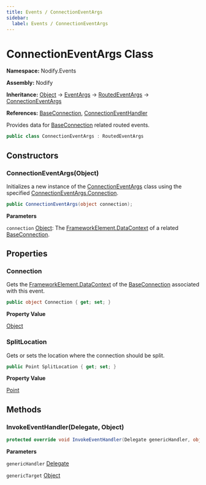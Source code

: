 ```yaml
---
title: Events / ConnectionEventArgs
sidebar:
  label: Events / ConnectionEventArgs
---
```


# ConnectionEventArgs Class  
  
**Namespace:** Nodify.Events  
  
**Assembly:** Nodify  
  
**Inheritance:** [Object](https://docs.microsoft.com/en-us/dotnet/api/System.Object) → [EventArgs](https://docs.microsoft.com/en-us/dotnet/api/System.EventArgs) → [RoutedEventArgs](https://docs.microsoft.com/en-us/dotnet/api/System.Windows.RoutedEventArgs) → [ConnectionEventArgs](Nodify_Events_ConnectionEventArgs)  
  
**References:** [BaseConnection](Nodify_BaseConnection), [ConnectionEventHandler](Nodify_Events_ConnectionEventHandler)  
  
Provides data for [BaseConnection](Nodify_BaseConnection) related routed events.  
  
```csharp  
public class ConnectionEventArgs : RoutedEventArgs  
```  
  
## Constructors  
  
### ConnectionEventArgs(Object)  
  
Initializes a new instance of the [ConnectionEventArgs](Nodify_Events_ConnectionEventArgs) class using the specified [ConnectionEventArgs.Connection](Nodify_Events_ConnectionEventArgs#connection).  
  
```csharp  
public ConnectionEventArgs(object connection);  
```  
  
**Parameters**  
  
`connection` [Object](https://docs.microsoft.com/en-us/dotnet/api/System.Object): The [FrameworkElement.DataContext](https://docs.microsoft.com/en-us/dotnet/api/System.Windows.FrameworkElement#datacontext) of a related [BaseConnection](Nodify_BaseConnection).  
  
## Properties  
  
### Connection  
  
Gets the [FrameworkElement.DataContext](https://docs.microsoft.com/en-us/dotnet/api/System.Windows.FrameworkElement#datacontext) of the [BaseConnection](Nodify_BaseConnection) associated with this event.  
  
```csharp  
public object Connection { get; set; }  
```  
  
**Property Value**  
  
[Object](https://docs.microsoft.com/en-us/dotnet/api/System.Object)  
  
### SplitLocation  
  
Gets or sets the location where the connection should be split.  
  
```csharp  
public Point SplitLocation { get; set; }  
```  
  
**Property Value**  
  
[Point](https://docs.microsoft.com/en-us/dotnet/api/System.Windows.Point)  
  
## Methods  
  
### InvokeEventHandler(Delegate, Object)  
  
```csharp  
protected override void InvokeEventHandler(Delegate genericHandler, object genericTarget);  
```  
  
**Parameters**  
  
`genericHandler` [Delegate](https://docs.microsoft.com/en-us/dotnet/api/System.Delegate)  
  
`genericTarget` [Object](https://docs.microsoft.com/en-us/dotnet/api/System.Object)  
  

